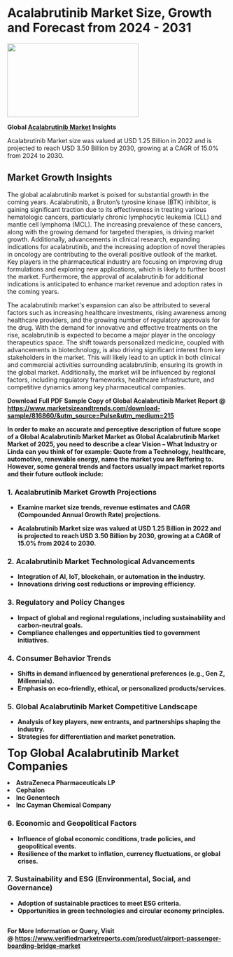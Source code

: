 <H1>Acalabrutinib Market Size, Growth and Forecast from 2024 - 2031</H1><img class="aligncenter size-medium wp-image-584254" src="https://thirdeyenews.in/wp-content/uploads/2024/09/Global-Market-Research-300x168.jpeg" alt="" width="300" height="168" /><p><strong>Global&nbsp;<a href="https://www.marketsizeandtrends.com/download-sample/816860/&amp;utm_source=Pulse&amp;utm_medium=215">Acalabrutinib Market</a> Insights</strong></p><p>Acalabrutinib Market size was valued at USD 1.25 Billion in 2022 and is projected to reach USD 3.50 Billion by 2030, growing at a CAGR of 15.0% from 2024 to 2030.</p><p><h2>Market Growth Insights</h2> <p>The global acalabrutinib market is poised for substantial growth in the coming years. Acalabrutinib, a Bruton’s tyrosine kinase (BTK) inhibitor, is gaining significant traction due to its effectiveness in treating various hematologic cancers, particularly chronic lymphocytic leukemia (CLL) and mantle cell lymphoma (MCL). The increasing prevalence of these cancers, along with the growing demand for targeted therapies, is driving market growth. Additionally, advancements in clinical research, expanding indications for acalabrutinib, and the increasing adoption of novel therapies in oncology are contributing to the overall positive outlook of the market. Key players in the pharmaceutical industry are focusing on improving drug formulations and exploring new applications, which is likely to further boost the market. Furthermore, the approval of acalabrutinib for additional indications is anticipated to enhance market revenue and adoption rates in the coming years.</p> <p><strong></strong></p> <p>The acalabrutinib market's expansion can also be attributed to several factors such as increasing healthcare investments, rising awareness among healthcare providers, and the growing number of regulatory approvals for the drug. With the demand for innovative and effective treatments on the rise, acalabrutinib is expected to become a major player in the oncology therapeutics space. The shift towards personalized medicine, coupled with advancements in biotechnology, is also driving significant interest from key stakeholders in the market. This will likely lead to an uptick in both clinical and commercial activities surrounding acalabrutinib, ensuring its growth in the global market. Additionally, the market will be influenced by regional factors, including regulatory frameworks, healthcare infrastructure, and competitive dynamics among key pharmaceutical companies. <p><strong></p><p><span class=""><strong>Download Full PDF Sample Copy of Global Acalabrutinib Market Report</strong> @ <a href="https://www.marketsizeandtrends.com/download-sample/816860/&amp;utm_source=Pulse&amp;utm_medium=215" target="_blank">https://www.marketsizeandtrends.com/download-sample/816860/&amp;utm_source=Pulse&amp;utm_medium=215</a></span></p><p>In order to make an accurate and perceptive description of future scope of a Global&nbsp;Acalabrutinib Market Market as Global&nbsp;Acalabrutinib Market Market of 2025, you need to describe a clear Vision &ndash; What Industry or Linda can you think of for example: Quote from a Technology, healthcare, automotive, renewable energy, name the market you are Reffering to. However, some general trends and factors usually impact market reports and their future outlook include:</p><h3>1.&nbsp;<strong>Acalabrutinib Market Growth Projections</strong></h3><ul><li>Examine market size trends, revenue estimates and CAGR (Compounded Annual Growth Rate) projections.</li><li><p>Acalabrutinib Market size was valued at USD 1.25 Billion in 2022 and is projected to reach USD 3.50 Billion by 2030, growing at a CAGR of 15.0% from 2024 to 2030.</p></li></ul><h3>2.&nbsp;<strong>Acalabrutinib Market Technological Advancements</strong></h3><ul><li>Integration of AI, IoT, blockchain, or automation in the industry.</li><li>Innovations driving cost reductions or improving efficiency.</li></ul><h3>3.&nbsp;<strong>Regulatory and Policy Changes</strong></h3><ul><li>Impact of global and regional regulations, including sustainability and carbon-neutral goals.</li><li>Compliance challenges and opportunities tied to government initiatives.</li></ul><h3>4.&nbsp;<strong>Consumer Behavior Trends</strong></h3><ul><li>Shifts in demand influenced by generational preferences (e.g., Gen Z, Millennials).</li><li>Emphasis on eco-friendly, ethical, or personalized products/services.</li></ul><h3>5.&nbsp;<strong>Global Acalabrutinib Market Competitive Landscape</strong></h3><ul><li>Analysis of key players, new entrants, and partnerships shaping the industry.</li><li>Strategies for differentiation and market penetration.</li></ul><p data-pm-slice="1 1 []"><span style="color: inherit; font-family: inherit; font-size: 25px;">Top Global Acalabrutinib Market Companies</span></p><div class="" data-test-id=""><p><li>AstraZeneca Pharmaceuticals LP</li><li> Cephalon</li><li> Inc Genentech</li><li> Inc Cayman Chemical Company</li></p></div><h3>6.&nbsp;<strong>Economic and Geopolitical Factors</strong></h3><ul><li>Influence of global economic conditions, trade policies, and geopolitical events.</li><li>Resilience of the market to inflation, currency fluctuations, or global crises.</li></ul><h3>7.&nbsp;<strong>Sustainability and ESG (Environmental, Social, and Governance)</strong></h3><ul><li>Adoption of sustainable practices to meet ESG criteria.</li><li>Opportunities in green technologies and circular economy principles.</li></ul><h2><strong style="font-size: 14px;">For More Information or Query, Visit @&nbsp;</strong><a style="background-color: #ffffff; font-size: 14px;" href="https://www.marketsizeandtrends.com/report/acalabrutinib-market/" target="_blank">https://www.verifiedmarketreports.com/product/airport-passenger-boarding-bridge-market</a></h2>
